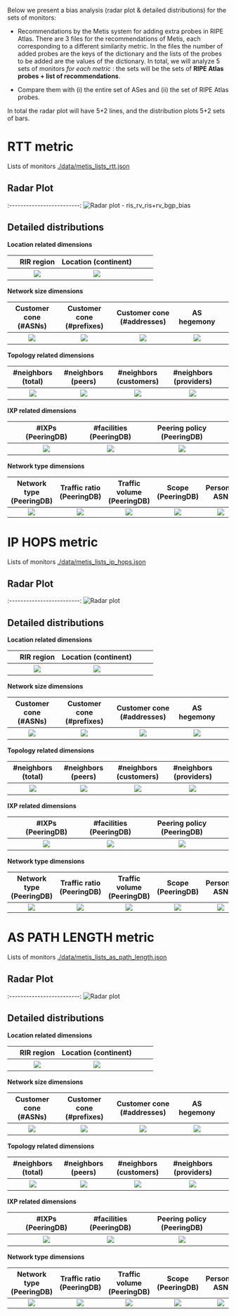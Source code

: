 Below we present a bias analysis (radar plot & detailed distributions) for the sets of monitors:

- Recommendations by the Metis system for adding extra probes in RIPE Atlas. There are 3 files for the recommendations of Metis, each corresponding to a different similarity metric. In the files the number of added probes are the keys of the dictionary and the lists of the probes to be added are the values of the dictionary. In total, we will analyze 5 sets of monitors _for each metric_ : the sets will be the sets of **RIPE Atlas probes + list of recommendations**.

- Compare them with (i) the entire set of ASes and (ii) the set of RIPE Atlas probes. 

In total the radar plot will have 5+2 lines, and the distribution plots 5+2 sets of bars.

# RTT metric
Lists of monitors  [./data/metis_lists_rtt.json](./data/metis_lists_rtt.json)

## Radar Plot
:-------------------------:
![Radar plot - ris_rv_ris+rv_bgp_bias](./figures/METIS_rtt/fig_radar_all_metis_Atlas_rtt.png?raw=true) 

## Detailed distributions

**Location related dimensions**

&nbsp;|RIR region|Location (continent)|&nbsp;| &nbsp;
:---:|:---:|:---:|:---:|:---:
&nbsp; |![](./figures/METIS_rtt/Fig_Histogram_AS_rank_source_metis_rtt.png?raw=true)| ![](./figures/METIS_rtt/Fig_Histogram_AS_rank_continent_metis_rtt.png?raw=true)|&nbsp;|&nbsp;


**Network size dimensions**

Customer cone (#ASNs) | Customer cone (#prefixes) | Customer cone (#addresses) | AS hegemony | &nbsp;
:---:|:---:|:---:|:---:|:---:
![](./figures/METIS_rtt/Fig_CDF_AS_rank_numberAsns_metis_rtt.png?raw=true)|![](./figures/METIS_rtt/Fig_CDF_AS_rank_numberPrefixes_metis_rtt.png?raw=true)|![](./figures/METIS_rtt/Fig_CDF_AS_rank_numberAddresses_metis_rtt.png?raw=true)|![](./figures/METIS_rtt/Fig_CDF_AS_hegemony_metis_rtt.png?raw=true)|&nbsp;


**Topology related dimensions**

#neighbors (total)|#neighbors (peers)|#neighbors (customers)|#neighbors (providers)|&nbsp;
:---:|:---:|:---:|:---:|:---:
![](./figures/METIS_rtt/Fig_CDF_AS_rank_total_metis_rtt.png?raw=true)|![](./figures/METIS_rtt/Fig_CDF_AS_rank_peer_metis_rtt.png?raw=true)|![](./figures/METIS_rtt/Fig_CDF_AS_rank_customer_metis_rtt.png?raw=true)|![](./figures/METIS_rtt/Fig_CDF_AS_rank_provider_metis_rtt.png?raw=true)|&nbsp;



**IXP related dimensions**

&nbsp;|#IXPs (PeeringDB)|#facilities (PeeringDB)|Peering policy (PeeringDB)|&nbsp;
:---:|:---:|:---:|:---:|:---:
&nbsp;|![](./figures/METIS_rtt/Fig_CDF_peeringDB_ix_count_metis_rtt.png?raw=true)|![](./figures/METIS_rtt/Fig_CDF_peeringDB_fac_count_metis_rtt.png?raw=true)|![](./figures/METIS_rtt/Fig_Histogram_peeringDB_policy_general_metis_rtt.png?raw=true)|&nbsp;


**Network type dimensions**

Network type (PeeringDB)|Traffic ratio (PeeringDB)|Traffic volume (PeeringDB)|Scope (PeeringDB)|Personal ASN
:---:|:---:|:---:|:---:|:---:
![](./figures/METIS_rtt/Fig_Histogram_peeringDB_info_type_metis_rtt.png?raw=true)|![](./figuresMETIS_rtt//Fig_Histogram_peeringDB_info_ratio_metis_rtt.png?raw=true)|![](./figures/METIS_rtt/Fig_Histogram_peeringDB_info_traffic_metis_rtt.png?raw=true)|![](./figures/METIS_rtt/Fig_Histogram_peeringDB_info_scope_metis_rtt.png?raw=true)|![](./figures/METIS_rtt/Fig_Histogram_is_personal_AS_metis_rtt.png?raw=true)



# IP HOPS metric
Lists of monitors  [./data/metis_lists_ip_hops.json](./data/metis_lists_ip_hops.json)

## Radar Plot

:-------------------------:
![Radar plot ](./figures/METIS_iphops/fig_radar_all_metis_Atlas_IPhops.png?raw=true) 

## Detailed distributions

**Location related dimensions**

&nbsp;|RIR region|Location (continent)|&nbsp;| &nbsp;
:---:|:---:|:---:|:---:|:---:
&nbsp; |![](./figures/METIS_iphops/Fig_Histogram_AS_rank_source_metis_iphops_lists.png?raw=true)| ![](./figures/METIS_iphops/Fig_Histogram_AS_rank_continent_metis_iphops_lists.png?raw=true)|&nbsp;|&nbsp;


**Network size dimensions**

Customer cone (#ASNs) | Customer cone (#prefixes) | Customer cone (#addresses) | AS hegemony | &nbsp;
:---:|:---:|:---:|:---:|:---:
![](./figures/METIS_iphops/Fig_CDF_AS_rank_numberAsns_metis_iphops_lists.png?raw=true)|![](./figures/METIS_iphops/Fig_CDF_AS_rank_numberPrefixes_metis_iphops_lists.png?raw=true)|![](./figures/METIS_iphops/Fig_CDF_AS_rank_numberAddresses_metis_iphops_lists.png?raw=true)|![](./figures/METIS_iphops/Fig_CDF_AS_hegemony_metis_iphops_lists.png?raw=true)|&nbsp;


**Topology related dimensions**

#neighbors (total)|#neighbors (peers)|#neighbors (customers)|#neighbors (providers)|&nbsp;
:---:|:---:|:---:|:---:|:---:
![](./figures/METIS_iphops/Fig_CDF_AS_rank_total_metis_iphops_lists.png?raw=true)|![](./figures/METIS_iphops/Fig_CDF_AS_rank_peer_metis_iphops_lists.png?raw=true)|![](./figures/METIS_iphops/Fig_CDF_AS_rank_customer_metis_iphops_lists.png?raw=true)|![](./figures/METIS_iphops/Fig_CDF_AS_rank_provider_metis_iphops_lists.png?raw=true)|&nbsp;



**IXP related dimensions**

&nbsp;|#IXPs (PeeringDB)|#facilities (PeeringDB)|Peering policy (PeeringDB)|&nbsp;
:---:|:---:|:---:|:---:|:---:
&nbsp;|![](./figures/METIS_iphops/Fig_CDF_peeringDB_ix_count_metis_iphops_lists.png?raw=true)|![](./figures/METIS_iphops/Fig_CDF_peeringDB_fac_count_metis_iphops_lists.png?raw=true)|![](./figures/METIS_iphops/Fig_Histogram_peeringDB_policy_general_metis_iphops_lists.png?raw=true)|&nbsp;


**Network type dimensions**

Network type (PeeringDB)|Traffic ratio (PeeringDB)|Traffic volume (PeeringDB)|Scope (PeeringDB)|Personal ASN
:---:|:---:|:---:|:---:|:---:
![](./figures/METIS_iphops/Fig_Histogram_peeringDB_info_type_metis_iphops_lists.png?raw=true)|![](./figures/METIS_iphops/Fig_Histogram_peeringDB_info_ratio_metis_iphops_lists.png?raw=true)|![](./figures/METIS_iphops/Fig_Histogram_peeringDB_info_traffic_metis_iphops_lists.png?raw=true)|![](./figures/METIS_iphops/Fig_Histogram_peeringDB_info_scope_metis_iphops_lists.png?raw=true)|![](./figures/METIS_iphops/Fig_Histogram_is_personal_AS_metis_iphops_lists.png?raw=true)



# AS PATH LENGTH metric
Lists of monitors  [./data/metis_lists_as_path_length.json](./data/metis_lists_as_path_length.json)

## Radar Plot
:-------------------------:
![Radar plot](./figures/METIS_as_paths_lengths/fig_radar_all_metis_Atlas_ASpathlen.png?raw=true) 

## Detailed distributions

**Location related dimensions**

&nbsp;|RIR region|Location (continent)|&nbsp;| &nbsp;
:---:|:---:|:---:|:---:|:---:
&nbsp; |![](./figures/METIS_as_paths_lengths/Fig_Histogram_AS_rank_source_metis_aspathlen.png?raw=true)| ![](./figures/METIS_as_paths_lengths/Fig_Histogram_AS_rank_continent_metis_aspathlen.png?raw=true)|&nbsp;|&nbsp;


**Network size dimensions**

Customer cone (#ASNs) | Customer cone (#prefixes) | Customer cone (#addresses) | AS hegemony | &nbsp;
:---:|:---:|:---:|:---:|:---:
![](./figures/METIS_as_paths_lengths/Fig_CDF_AS_rank_numberAsns_metis_aspathlen.png?raw=true)|![](./figures/METIS_as_paths_lengths/Fig_CDF_AS_rank_numberPrefixes_metis_aspathlen.png?raw=true)|![](./figures/METIS_as_paths_lengths/Fig_CDF_AS_rank_numberAddresses_metis_aspathlen.png?raw=true)|![](./figures/METIS_as_paths_lengths/Fig_CDF_AS_hegemony_metis_aspathlen.png?raw=true)|&nbsp;


**Topology related dimensions**

#neighbors (total)|#neighbors (peers)|#neighbors (customers)|#neighbors (providers)|&nbsp;
:---:|:---:|:---:|:---:|:---:
![](./figures/METIS_as_paths_lengths/Fig_CDF_AS_rank_total_metis_aspathlen.png?raw=true)|![](./figures/METIS_as_paths_lengths/Fig_CDF_AS_rank_peer_metis_aspathlen.png?raw=true)|![](./figures/METIS_as_paths_lengths/Fig_CDF_AS_rank_customer_metis_aspathlen.png?raw=true)|![](./figures/METIS_as_paths_lengths/Fig_CDF_AS_rank_provider_metis_aspathlen.png?raw=true)|&nbsp;



**IXP related dimensions**

&nbsp;|#IXPs (PeeringDB)|#facilities (PeeringDB)|Peering policy (PeeringDB)|&nbsp;
:---:|:---:|:---:|:---:|:---:
&nbsp;|![](./figures/METIS_as_paths_lengths/Fig_CDF_peeringDB_ix_count_metis_aspathlen.png?raw=true)|![](./figures/METIS_as_paths_lengths/Fig_CDF_peeringDB_fac_count_metis_aspathlen.png?raw=true)|![](./figures/METIS_as_paths_lengths/Fig_Histogram_peeringDB_policy_general_metis_aspathlen.png?raw=true)|&nbsp;


**Network type dimensions**

Network type (PeeringDB)|Traffic ratio (PeeringDB)|Traffic volume (PeeringDB)|Scope (PeeringDB)|Personal ASN
:---:|:---:|:---:|:---:|:---:
![](./figures/METIS_as_paths_lengths/Fig_Histogram_peeringDB_info_type_metis_aspathlen.png?raw=true)|![](./figures/METIS_as_paths_lengths/Fig_Histogram_peeringDB_info_ratio_metis_aspathlen.png?raw=true)|![](./figures/METIS_as_paths_lengths/Fig_Histogram_peeringDB_info_traffic_metis_aspathlen.png?raw=true)|![](./figures/METIS_as_paths_lengths/Fig_Histogram_peeringDB_info_scope_metis_aspathlen.png?raw=true)|![](./figures/METIS_as_paths_lengths/Fig_Histogram_is_personal_AS_metis_aspathlen.png?raw=true)
